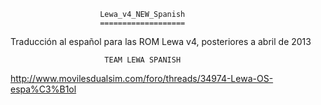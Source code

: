                         Lewa_v4_NEW_Spanish
                        ===================
Traducción al español para las ROM Lewa v4, posteriores a abril de 2013

                         TEAM LEWA SPANISH
http://www.movilesdualsim.com/foro/threads/34974-Lewa-OS-espa%C3%B1ol
